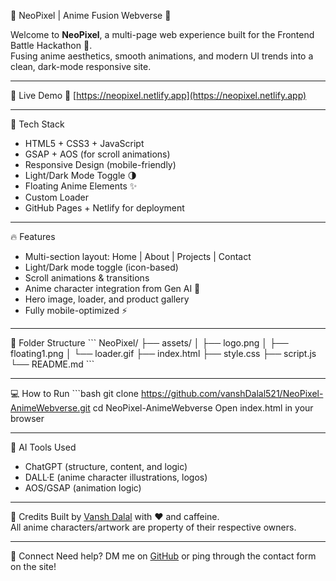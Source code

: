 🚀 NeoPixel | Anime Fusion Webverse 🌌

Welcome to **NeoPixel**, a multi-page web experience built for the Frontend Battle Hackathon 🥷.  
Fusing anime aesthetics, smooth animations, and modern UI trends into a clean, dark-mode responsive site.

---

🌟 Live Demo
🔗 [https://neopixel.netlify.app](https://neopixel.netlify.app)

---

🧠 Tech Stack
- HTML5 + CSS3 + JavaScript
- GSAP + AOS (for scroll animations)
- Responsive Design (mobile-friendly)
- Light/Dark Mode Toggle 🌗
- Floating Anime Elements ✨
- Custom Loader
- GitHub Pages + Netlify for deployment

---

🔥 Features
- Multi-section layout: Home | About | Projects | Contact
- Light/Dark mode toggle (icon-based)
- Scroll animations & transitions
- Anime character integration from Gen AI 🎨
- Hero image, loader, and product gallery
- Fully mobile-optimized ⚡

---

🧩 Folder Structure
\`\`\`
NeoPixel/
├── assets/
│   ├── logo.png
│   ├── floating1.png
│   └── loader.gif
├── index.html
├── style.css
├── script.js
└── README.md
\`\`\`

---

💻 How to Run
\`\`\`bash
git clone https://github.com/vanshDalal521/NeoPixel-AnimeWebverse.git
cd NeoPixel-AnimeWebverse
Open index.html in your browser

---

🤖 AI Tools Used
- ChatGPT (structure, content, and logic)
- DALL·E (anime character illustrations, logos)
- AOS/GSAP (animation logic)

---

🙌 Credits
Built by [Vansh Dalal](https://github.com/vanshDalal521) with ❤️ and caffeine.  
All anime characters/artwork are property of their respective owners.

---

📩 Connect
Need help? DM me on [GitHub](https://github.com/vanshDalal521) or ping through the contact form on the site!
